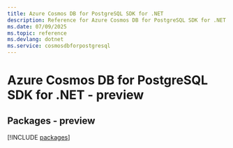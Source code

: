 ```yaml
---
title: Azure Cosmos DB for PostgreSQL SDK for .NET
description: Reference for Azure Cosmos DB for PostgreSQL SDK for .NET
ms.date: 07/09/2025
ms.topic: reference
ms.devlang: dotnet
ms.service: cosmosdbforpostgresql
---
```

# Azure Cosmos DB for PostgreSQL SDK for .NET - preview
## Packages - preview
[!INCLUDE [packages](cosmos-db-for-postgresql-index.md)]